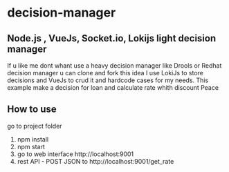 # decision-manager
## Node.js , VueJs, Socket.io, Lokijs light decision manager

If u like me dont whant use a heavy decision manager like Drools or Redhat decision manager u can clone and fork this idea
I use LokiJs to store decisions and VueJs to crud it and hardcode cases for my needs.
This example make a decision for loan and calculate rate whith discount 
Peace

## How to use
go to project folder 
 1. npm install
 2. npm start
 3. go to web interface http://localhost:9001
 4. rest API - POST JSON to http://localhost:9001/get_rate